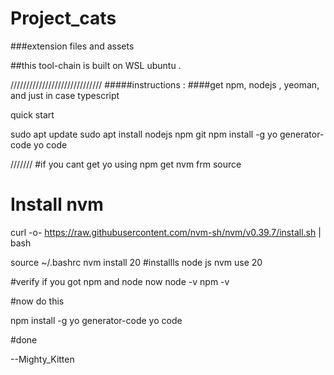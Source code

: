 # Project_cats

###extension files and assets

##this tool-chain is built on WSL ubuntu .



/////////////////////////////
#####instructions :
####get npm, nodejs , yeoman, and just in case typescript 

quick start

sudo apt update
sudo apt install nodejs npm git
npm install -g yo generator-code
yo code

///////
#if you cant get yo using npm get nvm frm source 

# Install nvm
curl -o- https://raw.githubusercontent.com/nvm-sh/nvm/v0.39.7/install.sh | bash

source ~/.bashrc
nvm install 20 #installls node js 
nvm use 20


#verify if you got npm and node now
node -v
npm -v

#now do this

npm install -g yo generator-code
yo code 

#done 



--Mighty_Kitten
